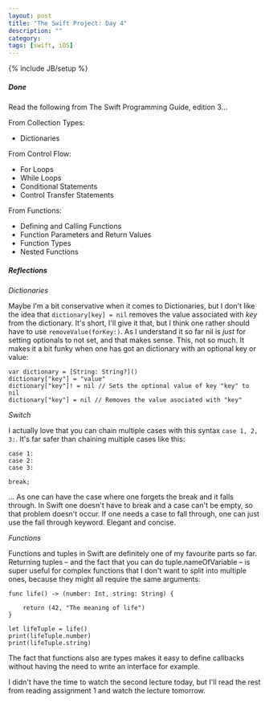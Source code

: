 ```yaml
---
layout: post
title: "The Swift Project: Day 4"
description: ""
category:
tags: [swift, iOS]
---
```


{% include JB/setup %}

##### Done

Read the following from The Swift Programming Guide, edition 3...

From Collection Types:

* Dictionaries


From Control Flow:

* For Loops
* While Loops
* Conditional Statements
* Control Transfer Statements


From Functions:

* Defining and Calling Functions
* Function Parameters and Return Values
* Function Types
* Nested Functions


##### Reflections


*Dictionaries*

Maybe I'm a bit conservative when it comes to Dictionaries, but I don't like the idea that `dictionary[key] = nil` removes the value associated with *key* from the dictionary. It's short, I'll give it that, but I think one rather should have to use `removeValue(forKey:)`. As I understand it so far nil is *just* for setting optionals to not set, and that makes sense. This, not so much. It makes it a bit funky when one has got an dictionary with an optional key or value:

```
var dictionary = [String: String?]()
dictionary["key"] = "value"
dictionary["key"]! = nil // Sets the optional value of key "key" to nil
dictionary["key"] = nil // Removes the value asociated with "key"

```

*Switch*

I actually love that you can chain multiple cases with this syntax `case 1, 2, 3:`. It's far safer than chaining multiple cases like this:

```
case 1:
case 2:
case 3:

break;
```
... As one can have the case where one forgets the break and it falls through. In Swift one doesn't have to break and a case can't be empty, so that problem doesn't occur. If one needs a case to fall through, one can just use the fall through keyword. Elegant and concise.


*Functions*

Functions and tuples in Swift are definitely one of my favourite parts so far. Returning tuples – and the fact that you can do tuple.nameOfVariable – is super useful for complex functions that I don't want to split into multiple ones, because they might all require the same arguments:
```
func life() -> (number: Int, string: String) {

    return (42, "The meaning of life")
}

let lifeTuple = life()
print(lifeTuple.number)
print(lifeTuple.string)
```

The fact that functions also are types makes it easy to define callbacks without having the need to write an interface for example.



I didn't have the time to watch the second lecture today, but I'll read the rest from reading assignment 1 and watch the lecture tomorrow.
